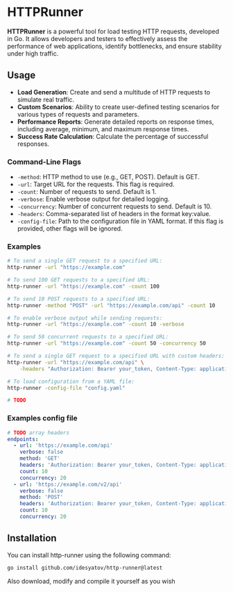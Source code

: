 # HTTPRunner

**HTTPRunner** is a powerful tool for load testing HTTP requests, developed in Go. It allows developers and testers to effectively assess the performance of web applications, identify bottlenecks, and ensure stability under high traffic.

## Usage

- **Load Generation**: Create and send a multitude of HTTP requests to simulate real traffic.
- **Custom Scenarios**: Ability to create user-defined testing scenarios for various types of requests and parameters.
- **Performance Reports**: Generate detailed reports on response times, including average, minimum, and maximum response times.
- **Success Rate Calculation**: Calculate the percentage of successful responses.

### Command-Line Flags

- `-method`: HTTP method to use (e.g., GET, POST). Default is GET.
- `-url`: Target URL for the requests. This flag is required.
- `-count`: Number of requests to send. Default is 1.
- `-verbose`: Enable verbose output for detailed logging.
- `-concurrency`: Number of concurrent requests to send. Default is 10.
- `-headers`: Comma-separated list of headers in the format key:value.
- `-config-file`: Path to the configuration file in YAML format. If this flag is provided, other flags will be ignored.

### Examples
```bash
# To send a single GET request to a specified URL:
http-runner -url "https://example.com"

# To send 100 GET requests to a specified URL:
http-runner -url "https://example.com" -count 100

# To send 10 POST requests to a specified URL:
http-runner -method "POST" -url "https://example.com/api" -count 10

# To enable verbose output while sending requests:
http-runner -url "https://example.com" -count 10 -verbose

# To send 50 concurrent requests to a specified URL:
http-runner -url "https://example.com" -count 50 -concurrency 50

# To send a single GET request to a specified URL with custom headers:
http-runner -url "https://example.com/api" \
    -headers "Authorization: Bearer your_token, Content-Type: application/json"

# To load configuration from a YAML file:
http-runner -config-file "config.yaml"

# TODO
```

### Examples config file

```yml
# TODO array headers
endpoints:
  - url: 'https://example.com/api'
    verbose: false
    method: 'GET'
    headers: 'Authorization: Bearer your_token, Content-Type: application/json'
    count: 10
    concurrency: 20
  - url: 'https://example.com/v2/api'
    verbose: false
    method: 'POST'
    headers: 'Authorization: Bearer your_token, Content-Type: application/json, Key: Value'
    count: 10
    concurrency: 20
```


## Installation
You can install http-runner using the following command:

```sh
go install github.com/idesyatov/http-runner@latest
```

Also download, modify and compile it yourself as you wish